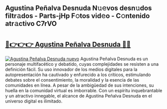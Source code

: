 ## Agustina Peñalva Desnuda N𝚞𝚎vos desn𝚞dos filtr𝚊dos - Parts-jHp F𝚘tos vid𝚎o - C𝚘ntenido atr𝚊ctivo C7rVO

# <h2><a href="http://mbczo66.tromn.icu/?c=Agustina+Pe%c3%b1alva+Desnuda">🔗👉👉👉 Agustina Peñalva Desnuda 🔗🔗</a></h2>

[![Agustina Peñalva Desnuda nuevo](https://i.imgur.com/pEAQMta.gif)](http://mbczo66.tromn.icu/?c=Agustina+Pe%c3%b1alva+Desnuda)
Agustina Peñalva Desnuda es un personaje multifacético y debatido, cuyas complejidades se resisten a una definición fácil.  Su uso innovador de los medios digitales para la autopresentación ha cautivado y enfurecido a los críticos, estimulando debates sobre el consentimiento, la moralidad y la esencia de las comunidades en línea. A pesar de la ambigüedad de sus intenciones, su huella en la comunidad virtual es imborrable. Con un espíritu inquebrantable y un atractivo innegable, el alcance de Agustina Peñalva Desnuda en el universo digital es ilimitado.
